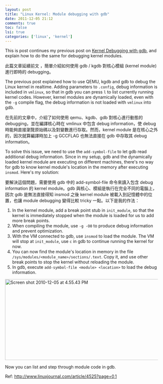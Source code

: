 ```yaml
---
layout: post
title: "Linux Kernel: Module debugging with gdb"
date: 2011-12-05 21:12
comments: true
toc: false
lsi: true
categories: ['linux', 'kernel']
---
```


This is post continues my previous post on 
[Kernel Debugging with gdb](http://joseph.nlpweb.org/blog/2011/10/17/linux-kernel-dev-debug-qemu-kgdb/),
and explain how to do the same for debugging kernel modules.

<!-- more -->

此篇文章延續前文 ，簡單介紹如何使用 gdb / kgdb 對核心模組 (kernel module)
進行即時的 debugging。

The previous post explained how to use QEMU, kgdb and gdb to debug the Linux
kernel in realtime. Adding parameters to `.config`, debug information is
included in `vmlinux`, so that in gdb you can press `l` to list currently
running kernel codes. However, kernel modules are dynamically loaded, even with
the `-g` compile flag, the debug information is not loaded with `vmlinux`
into gdb.

在先前的文章中，介紹了如何使用 qemu、kgdb、gdb 對核心進行動態的
debugging，並在編譯核心時在 vmlinux 中包含 debug information，使 debug
時能夠直接瀏覽原始碼以及對變數進行存取。然而，kernel module
是在核心之外的，因次就算編譯時加上 -g GCCFLAG 也無法直接在 gdb 中存取其
debug information。

To solve this issue, we need to use the `add-symbol-file` to let gdb read
additional debug information. Since in my setup, gdb and the dynamically
loaded kernel module are executing on different machines, there's no way for gdb
to know kernel module's location in the memory after executing `insmod`. Here's
my solution:

要解決這個問題，需要使用 gdb 中的 add-symbol-file 命令來讀入包含 debug
information 的 kernel module。gdb 與核心、模組是執行在完全不同的電腦上，因次
gdb 是無法直接得知 insmod 之後 kernel module 被載入到記憶體中的位置，也讓
module debugging 變得比較 tricky 一點。以下是我的作法：


1. In the kernel module, add a break point stub in `init_module`, so that the
kernel is immediately stopped when the module is loaded for us to add more break
points.
2. When compiling the module, use `-g -O0` to produce debug information and
prevent optimization.
3. With the VM connected to gdb, use `insmod` to load the module. The VM will
stop at `init_module`, use `c` in gdb to continue running the kernel for now.
4. You can now find the module's location in memory in the file
`/sys/modules/<module_name>/sections/.text`. Copy it, and use other break points
to stop the kernel without reloading the module.
5. In gdb, execute `add-symbol-file <module> <location>` to load the debug
information.

<a href="http://www.flickr.com/photos/bizkit/5233432557/" title="Screen shot
2010-12-05 at 4.55.43 PM by bizkit@tw, on Flickr"><img
src="http://farm6.staticflickr.com/5163/5233432557_a05d118698_z.jpg" width="640"
height="266" alt="Screen shot 2010-12-05 at 4.55.43 PM"></a>

Now you can list and step through module code in gdb.

Ref: http://www.linuxjournal.com/article/4525?page=0,1

